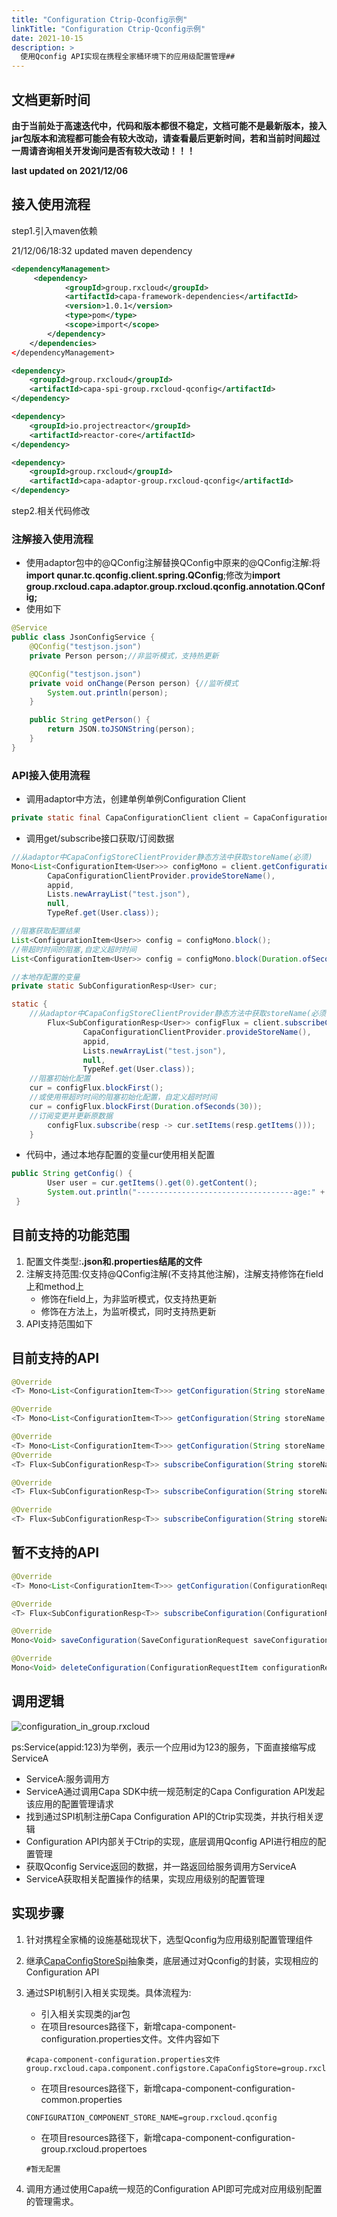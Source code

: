 ```yaml
---
title: "Configuration Ctrip-Qconfig示例"
linkTitle: "Configuration Ctrip-Qconfig示例"
date: 2021-10-15
description: >
  使用Qconfig API实现在携程全家桶环境下的应用级配置管理##
---
```


## 文档更新时间

**由于当前处于高速迭代中，代码和版本都很不稳定，文档可能不是最新版本，接入jar包版本和流程都可能会有较大改动，请查看最后更新时间，若和当前时间超过一周请咨询相关开发询问是否有较大改动！！！**

**last updated on 2021/12/06**

## 接入使用流程

step1.引入maven依赖

21/12/06/18:32 updated maven dependency

```xml
<dependencyManagement>        
     <dependency>
            <groupId>group.rxcloud</groupId>
            <artifactId>capa-framework-dependencies</artifactId>
            <version>1.0.1</version>
            <type>pom</type>
            <scope>import</scope>
        </dependency>
    </dependencies>
</dependencyManagement>
```

```xml
<dependency>
    <groupId>group.rxcloud</groupId>
    <artifactId>capa-spi-group.rxcloud-qconfig</artifactId>
</dependency>
```

```xml
<dependency>
    <groupId>io.projectreactor</groupId>
    <artifactId>reactor-core</artifactId>
</dependency>
```

```xml
<dependency>
    <groupId>group.rxcloud</groupId>
    <artifactId>capa-adaptor-group.rxcloud-qconfig</artifactId>
</dependency>
```

step2.相关代码修改

### 注解接入使用流程

- 使用adaptor包中的@QConfig注解替换QConfig中原来的@QConfig注解:将**import qunar.tc.qconfig.client.spring.QConfig**;修改为**import group.rxcloud.capa.adaptor.group.rxcloud.qconfig.annotation.QConfig;**
- 使用如下

```java
@Service
public class JsonConfigService {
    @QConfig("testjson.json")
    private Person person;//非监听模式，支持热更新

    @QConfig("testjson.json")
    private void onChange(Person person) {//监听模式
        System.out.println(person);
    }

    public String getPerson() {
        return JSON.toJSONString(person);
    }
}
```

### API接入使用流程

- 调用adaptor中方法，创建单例单例Configuration Client

```java
private static final CapaConfigurationClient client = CapaConfigurationClientProvider.getClient();
```

- 调用get/subscribe接口获取/订阅数据

```java
//从adaptor中CapaConfigStoreClientProvider静态方法中获取storeName(必须)
Mono<List<ConfigurationItem<User>>> configMono = client.getConfiguration(
    	CapaConfigurationClientProvider.provideStoreName(), 
        appid,
        Lists.newArrayList("test.json"),
        null,
        TypeRef.get(User.class));

//阻塞获取配置结果
List<ConfigurationItem<User>> config = configMono.block();
//带超时时间的阻塞,自定义超时时间
List<ConfigurationItem<User>> config = configMono.block(Duration.ofSeconds(30));
```

```java
//本地存配置的变量
private static SubConfigurationResp<User> cur;

static {
    //从adaptor中CapaConfigStoreClientProvider静态方法中获取storeName(必须)
        Flux<SubConfigurationResp<User>> configFlux = client.subscribeConfiguration(
            	CapaConfigurationClientProvider.provideStoreName(),
                appid,
                Lists.newArrayList("test.json"),
                null,
                TypeRef.get(User.class));
	//阻塞初始化配置
    cur = configFlux.blockFirst();
    //或使用带超时时间的阻塞初始化配置，自定义超时时间
    cur = configFlux.blockFirst(Duration.ofSeconds(30));
	//订阅变更并更新原数据
        configFlux.subscribe(resp -> cur.setItems(resp.getItems()));
    }
```

- 代码中，通过本地存配置的变量cur使用相关配置

```java
public String getConfig() {
        User user = cur.getItems().get(0).getContent();
        System.out.println("-----------------------------------age:" + user.getName());
 }
```

## 目前支持的功能范围

1. 配置文件类型:**.json和.properties结尾的文件**
2. 注解支持范围:仅支持@QConfig注解(不支持其他注解)，注解支持修饰在field上和method上
   - 修饰在field上，为非监听模式，仅支持热更新
   - 修饰在方法上，为监听模式，同时支持热更新
3. API支持范围如下

## 目前支持的API

```java
@Override
<T> Mono<List<ConfigurationItem<T>>> getConfiguration(String storeName, String appId, List<String> keys, Map<String, String> metadata, TypeRef<T> type);

@Override
<T> Mono<List<ConfigurationItem<T>>> getConfiguration(String storeName, String appId, List<String> keys, Map<String, String> metadata, String group, TypeRef<T> type);

@Override
<T> Mono<List<ConfigurationItem<T>>> getConfiguration(String storeName, String appId, List<String> keys, Map<String, String> metadata, String group, String label, TypeRef<T> type);
@Override
<T> Flux<SubConfigurationResp<T>> subscribeConfiguration(String storeName, String appId, List<String> keys, Map<String, String> metadata, TypeRef<T> type);

@Override
<T> Flux<SubConfigurationResp<T>> subscribeConfiguration(String storeName, String appId, List<String> keys, Map<String, String> metadata, String group, TypeRef<T> type);

@Override
<T> Flux<SubConfigurationResp<T>> subscribeConfiguration(String storeName, String appId, List<String> keys, Map<String, String> metadata, String group, String label, TypeRef<T> type);
```

## 暂不支持的API

```java
@Override
<T> Mono<List<ConfigurationItem<T>>> getConfiguration(ConfigurationRequestItem configurationRequestItem, TypeRef<T> type);

@Override
<T> Flux<SubConfigurationResp<T>> subscribeConfiguration(ConfigurationRequestItem configurationRequestItem, TypeRef<T> type);

@Override
Mono<Void> saveConfiguration(SaveConfigurationRequest saveConfigurationRequest);

@Override
Mono<Void> deleteConfiguration(ConfigurationRequestItem configurationRequestItem);
```

## 调用逻辑

![configuration_in_group.rxcloud](https://raw.githubusercontent.com/capa-cloud/capa.io/master/content/images/zh/docs/Example/Configuration/configuration_ctrip.png)

ps:Service(appid:123)为举例，表示一个应用id为123的服务，下面直接缩写成ServiceA

- ServiceA:服务调用方
- ServiceA通过调用Capa SDK中统一规范制定的Capa Configuration API发起该应用的配置管理请求
- 找到通过SPI机制注册Capa Configuration API的Ctrip实现类，并执行相关逻辑
- Configuration API内部关于Ctrip的实现，底层调用Qconfig API进行相应的配置管理
- 获取Qconfig Service返回的数据，并一路返回给服务调用方ServiceA
- ServiceA获取相关配置操作的结果，实现应用级别的配置管理

## 实现步骤

1. 针对携程全家桶的设施基础现状下，选型Qconfig为应用级别配置管理组件

2. 继承[CapaConfigStoreSpi](https://github.com/reactivegroup/capa/blob/master/sdk-spi/src/main/java/group/rxcloud/capa/spi/configstore/CapaConfigStoreSpi.java)抽象类，底层通过对Qconfig的封装，实现相应的Configuration API

3. 通过SPI机制引入相关实现类。具体流程为:

   - 引入相关实现类的jar包
   - 在项目resources路径下，新增capa-component-configuration.properties文件。文件内容如下

   ```properties
   #capa-component-configuration.properties文件
   group.rxcloud.capa.component.configstore.CapaConfigStore=group.rxcloud.capa.spi.group.rxcloud.configstore.CtripCapaConfigStore
   ```

   - 在项目resources路径下，新增capa-component-configuration-common.properties

   ```properties
   CONFIGURATION_COMPONENT_STORE_NAME=group.rxcloud.qconfig
   ```

   - 在项目resources路径下，新增capa-component-configuration-group.rxcloud.propertoes

   ```properties
   #暂无配置
   ```

4. 调用方通过使用Capa统一规范的Configuration API即可完成对应用级别配置的管理需求。